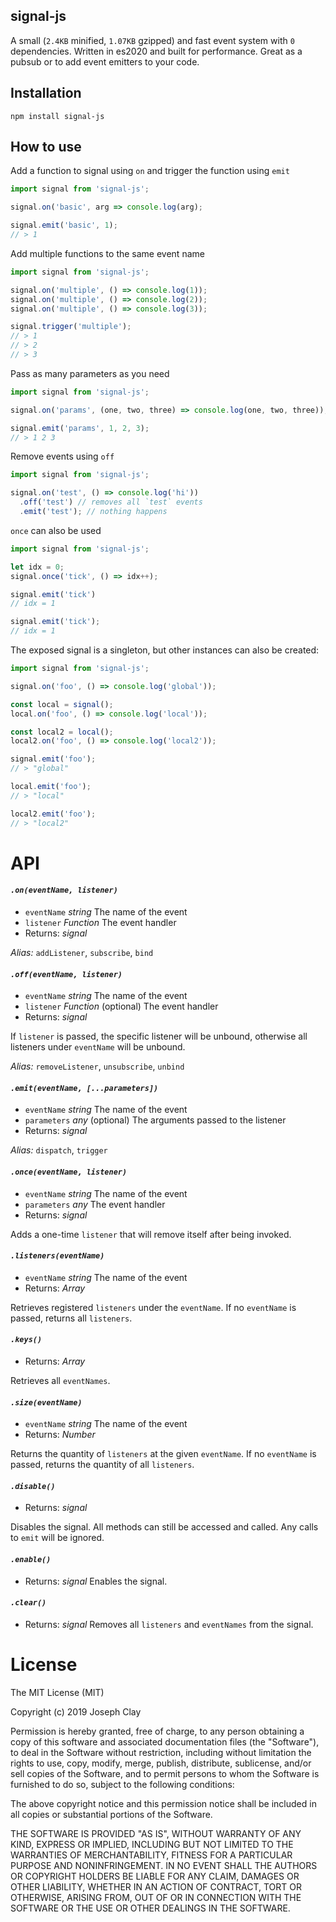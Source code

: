 ## signal-js

A small (`2.4KB` minified, `1.07KB` gzipped) and fast event system with `0` dependencies. 
Written in es2020 and built for performance. Great as a pubsub or to add event emitters 
to your code.

## Installation

`npm install signal-js`

## How to use

Add a function to signal using `on` and trigger the function using `emit`

```js
import signal from 'signal-js';

signal.on('basic', arg => console.log(arg);

signal.emit('basic', 1);
// > 1
```

Add multiple functions to the same event name

```js
import signal from 'signal-js';

signal.on('multiple', () => console.log(1));
signal.on('multiple', () => console.log(2));
signal.on('multiple', () => console.log(3));

signal.trigger('multiple');
// > 1
// > 2
// > 3
```

Pass as many parameters as you need

```js
import signal from 'signal-js';

signal.on('params', (one, two, three) => console.log(one, two, three));

signal.emit('params', 1, 2, 3);
// > 1 2 3
```

Remove events using `off`

```js
import signal from 'signal-js';

signal.on('test', () => console.log('hi'))
  .off('test') // removes all `test` events
  .emit('test'); // nothing happens
```

`once` can also be used

```js
import signal from 'signal-js';

let idx = 0;
signal.once('tick', () => idx++);

signal.emit('tick')
// idx = 1

signal.emit('tick');
// idx = 1
```

The exposed signal is a singleton, but other instances can also be created:

```js
import signal from 'signal-js';

signal.on('foo', () => console.log('global'));

const local = signal();
local.on('foo', () => console.log('local'));

const local2 = local();
local2.on('foo', () => console.log('local2'));

signal.emit('foo');
// > "global"

local.emit('foo');
// > "local"

local2.emit('foo');
// > "local2"
```

# API

#### *`.on(eventName, listener)`*
- `eventName` _string_ The name of the event
- `listener` _Function_ The event handler
- Returns: _signal_

_Alias:_ `addListener`, `subscribe`, `bind`

#### *`.off(eventName, listener)`*
- `eventName` _string_ The name of the event
- `listener` _Function_ (optional) The event handler
- Returns: _signal_

If `listener` is passed, the specific listener will be unbound, 
otherwise all listeners under `eventName` will be unbound.

_Alias:_ `removeListener`, `unsubscribe`, `unbind`

#### *`.emit(eventName, [...parameters])`*
- `eventName` _string_ The name of the event
- `parameters` _any_ (optional) The arguments passed to the listener
- Returns: _signal_

_Alias:_ `dispatch`, `trigger`

#### *`.once(eventName, listener)`*
- `eventName` _string_ The name of the event
- `parameters` _any_ The event handler
- Returns: _signal_

Adds a one-time `listener` that will remove itself after being invoked.

#### *`.listeners(eventName)`*
- `eventName` _string_ The name of the event
- Returns: _Array_

Retrieves registered `listeners` under the `eventName`. If no `eventName` 
is passed, returns all `listeners`.

#### *`.keys()`*
- Returns: _Array_

Retrieves all `eventNames`.

#### *`.size(eventName)`*
- `eventName` _string_ The name of the event
- Returns: _Number_

Returns the quantity of `listeners` at the given `eventName`. If no `eventName` 
is passed, returns the quantity of all `listeners`.

#### *`.disable()`*
- Returns: _signal_

Disables the signal. All methods can still be accessed and called. Any calls 
to `emit` will be ignored.

#### *`.enable()`*
- Returns: _signal_
Enables the signal.

#### *`.clear()`*
- Returns: _signal_
Removes all `listeners` and `eventNames` from the signal.

# License

The MIT License (MIT)

Copyright (c) 2019 Joseph Clay

Permission is hereby granted, free of charge, to any person obtaining a copy
of this software and associated documentation files (the "Software"), to deal
in the Software without restriction, including without limitation the rights
to use, copy, modify, merge, publish, distribute, sublicense, and/or sell
copies of the Software, and to permit persons to whom the Software is
furnished to do so, subject to the following conditions:

The above copyright notice and this permission notice shall be included in
all copies or substantial portions of the Software.

THE SOFTWARE IS PROVIDED "AS IS", WITHOUT WARRANTY OF ANY KIND, EXPRESS OR
IMPLIED, INCLUDING BUT NOT LIMITED TO THE WARRANTIES OF MERCHANTABILITY,
FITNESS FOR A PARTICULAR PURPOSE AND NONINFRINGEMENT.  IN NO EVENT SHALL THE
AUTHORS OR COPYRIGHT HOLDERS BE LIABLE FOR ANY CLAIM, DAMAGES OR OTHER
LIABILITY, WHETHER IN AN ACTION OF CONTRACT, TORT OR OTHERWISE, ARISING FROM,
OUT OF OR IN CONNECTION WITH THE SOFTWARE OR THE USE OR OTHER DEALINGS IN
THE SOFTWARE.
